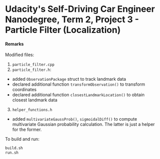 # Udacity's Self-Driving Car Engineer Nanodegree, Term 2, Project 3 - Particle Filter (Localization)


#### Remarks
Modified files: 
1. `particle_filter.cpp`
2. `particle_filter.h`:
* added `ObservationPackage` struct to track landmark data
* declared additional function `transformObservation()`
to transform coordinates
* declared additional function `closestLandmarkLocation()` to obtain closest landmark data
3. `helper_functions.h`
* added `multivariateGaussProb()`, `sigmoidalDiff()` to compute multivariate Gaussian probability calculation. The
latter is just a helper for the former.

To build and run:
```bash
build.sh
run.sh
```



